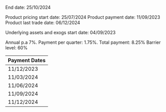 End date: 25/10/2024

Product pricing start date: 25/07/2024
Product payment date: 11/09/2023
Product last trade date: 06/12/2024

Underlying assets and exogs start date: 04/09/2023

Annual p.a 7%. Payment per quarter: 1.75%. Total payment: 8.25%
Barrier level: 60%


| Payment Dates |
| ---- |
| 11/12/2023 |
| 11/03/2024 |
| 11/06/2024 |
| 11/09/2024 |
| 11/12/2024 |

